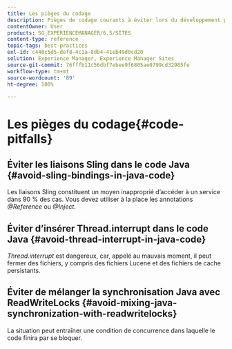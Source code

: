 ```yaml
---
title: Les pièges du codage
description: Pièges de codage courants à éviter lors du développement pour AEM
contentOwner: User
products: SG_EXPERIENCEMANAGER/6.5/SITES
content-type: reference
topic-tags: best-practices
exl-id: c448c5d5-def8-4c1a-8db4-41eb49d0cd20
solution: Experience Manager, Experience Manager Sites
source-git-commit: 76fffb11c56dbf7ebee9f6805ae0799cd32985fe
workflow-type: tm+mt
source-wordcount: '89'
ht-degree: 100%

---
```


# Les pièges du codage{#code-pitfalls}

## Éviter les liaisons Sling dans le code Java {#avoid-sling-bindings-in-java-code}

Les liaisons Sling constituent un moyen inapproprié d’accéder à un service dans 90 % des cas. Vous devez utiliser à la place les annotations *@Reference* ou *@Inject*.

## Éviter d’insérer Thread.interrupt dans le code Java {#avoid-thread-interrupt-in-java-code}

*Thread.interrupt* est dangereux, car, appelé au mauvais moment, il peut fermer des fichiers, y compris des fichiers Lucene et des fichiers de cache persistants.

## Éviter de mélanger la synchronisation Java avec ReadWriteLocks {#avoid-mixing-java-synchronization-with-readwritelocks}

La situation peut entraîner une condition de concurrence dans laquelle le code finira par se bloquer.
